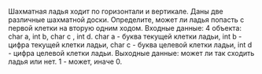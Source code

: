 Шахматная ладья ходит по горизонтали и вертикале. Даны две различные шахматной доски. Определите, может ли ладья попасть с первой клетки на вторую одним ходом.
Входные данные: 4 объекта: char a, int b, char c , int d. char a - буква текущей клетки ладьи, int b - цифра текущей клетки ладьи, char c - буква целевой клетки ладьи, int d - цифра целевой клетки ладьи.
Выходные данные: может ли так сходить ладья или нет. 1 - может, иначе 0.